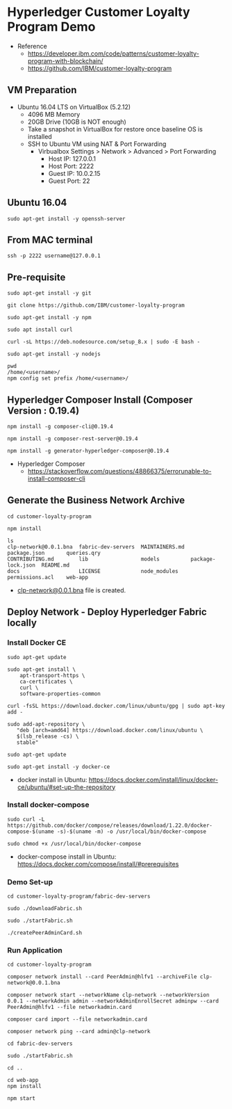 # Hyperledger Customer Loyalty Program Demo

* Reference
  * https://developer.ibm.com/code/patterns/customer-loyalty-program-with-blockchain/
  * https://github.com/IBM/customer-loyalty-program

## VM Preparation
* Ubuntu 16.04 LTS on VirtualBox (5.2.12)
  * 4096 MB Memory
  * 20GB Drive (10GB is NOT enough)
  * Take a snapshot in VirtualBox for restore once baseline OS is installed
  * SSH to Ubuntu VM using NAT & Port Forwarding
    * Virbualbox Settings > Network > Advanced > Port Forwarding
      * Host IP: 127.0.0.1
      * Host Port: 2222
      * Guest IP: 10.0.2.15
      * Guest Port: 22

## Ubuntu 16.04

`sudo apt-get install -y openssh-server`

## From MAC terminal

`ssh -p 2222 username@127.0.0.1`

## Pre-requisite

```
sudo apt-get install -y git

git clone https://github.com/IBM/customer-loyalty-program

sudo apt-get install -y npm

sudo apt install curl

curl -sL https://deb.nodesource.com/setup_8.x | sudo -E bash -

sudo apt-get install -y nodejs

pwd
/home/<username>/
npm config set prefix /home/<username>/
```
 
## Hyperledger Composer Install (Composer Version : 0.19.4)

```
npm install -g composer-cli@0.19.4

npm install -g composer-rest-server@0.19.4

npm install -g generator-hyperledger-composer@0.19.4
```

* Hyperledger Composer
  * https://stackoverflow.com/questions/48866375/errorunable-to-install-composer-cli

## Generate the Business Network Archive

```
cd customer-loyalty-program

npm install

ls
clp-network@0.0.1.bna  fabric-dev-servers  MAINTAINERS.md  package.json       queries.qry
CONTRIBUTING.md        lib                 models          package-lock.json  README.md
docs                   LICENSE             node_modules    permissions.acl    web-app
```

* clp-network@0.0.1.bna file is created.

## Deploy Network - Deploy Hyperledger Fabric locally

### Install Docker CE

```
sudo apt-get update

sudo apt-get install \
    apt-transport-https \
    ca-certificates \
    curl \
    software-properties-common

curl -fsSL https://download.docker.com/linux/ubuntu/gpg | sudo apt-key add -

sudo add-apt-repository \
   "deb [arch=amd64] https://download.docker.com/linux/ubuntu \
   $(lsb_release -cs) \
   stable"

sudo apt-get update

sudo apt-get install -y docker-ce
```

* docker install in Ubuntu: https://docs.docker.com/install/linux/docker-ce/ubuntu/#set-up-the-repository

### Install docker-compose

```
sudo curl -L https://github.com/docker/compose/releases/download/1.22.0/docker-compose-$(uname -s)-$(uname -m) -o /usr/local/bin/docker-compose

sudo chmod +x /usr/local/bin/docker-compose
```

* docker-compose install in Ubuntu: https://docs.docker.com/compose/install/#prerequisites

### Demo Set-up

```
cd customer-loyalty-program/fabric-dev-servers

sudo ./downloadFabric.sh

sudo ./startFabric.sh

./createPeerAdminCard.sh
```

### Run Application

```
cd customer-loyalty-program

composer network install --card PeerAdmin@hlfv1 --archiveFile clp-network@0.0.1.bna

composer network start --networkName clp-network --networkVersion 0.0.1 --networkAdmin admin --networkAdminEnrollSecret adminpw --card PeerAdmin@hlfv1 --file networkadmin.card

composer card import --file networkadmin.card

composer network ping --card admin@clp-network

cd fabric-dev-servers

sudo ./startFabric.sh
```

```
cd ..

cd web-app
npm install
```
```
npm start
```
